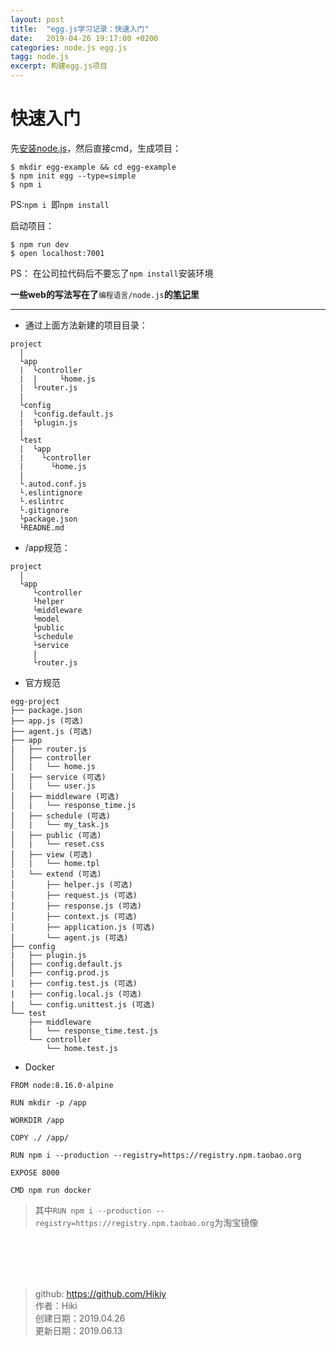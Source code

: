 ```yaml
---
layout: post
title:  "egg.js学习记录：快速入门"
date:   2019-04-26 19:17:00 +0200
categories: node.js egg.js
tagg: node.js
excerpt: 构建egg.js项目
---
```


# 快速入门
先[安装node.js](https://nodejs.org)，然后直接cmd，生成项目：
```
$ mkdir egg-example && cd egg-example
$ npm init egg --type=simple
$ npm i
```
PS:`npm i `即`npm install`

启动项目：
```
$ npm run dev
$ open localhost:7001
```
PS： 在公司拉代码后不要忘了`npm install`安装环境

**一些web的写法写在了**`编程语言/node.js`**的[笔记](https://github.com/Hikiy/Notes/tree/master/%E7%BC%96%E7%A8%8B%E8%AF%AD%E8%A8%80/Node.js)里**

----
- 通过上面方法新建的项目目录：

```
project
  |
  └app
  |  └controller
  |  |     └home.js
  |  └router.js
  |
  └config
  |  └config.default.js
  |  └plugin.js
  |
  └test
  |  └app
  |    └controller
  |      └home.js
  |
  └.autod.conf.js
  └.eslintignore
  └.eslintrc
  └.gitignore
  └package.json
  └READNE.md
```

- /app规范：

```
project
  |
  └app
     └controller
     └helper
     └middleware
     └model
     └public
     └schedule
     └service
     |
     └router.js

```
- 官方规范

```
egg-project
├── package.json
├── app.js (可选)
├── agent.js (可选)
├── app
|   ├── router.js
│   ├── controller
│   |   └── home.js
│   ├── service (可选)
│   |   └── user.js
│   ├── middleware (可选)
│   |   └── response_time.js
│   ├── schedule (可选)
│   |   └── my_task.js
│   ├── public (可选)
│   |   └── reset.css
│   ├── view (可选)
│   |   └── home.tpl
│   └── extend (可选)
│       ├── helper.js (可选)
│       ├── request.js (可选)
│       ├── response.js (可选)
│       ├── context.js (可选)
│       ├── application.js (可选)
│       └── agent.js (可选)
├── config
|   ├── plugin.js
|   ├── config.default.js
│   ├── config.prod.js
|   ├── config.test.js (可选)
|   ├── config.local.js (可选)
|   └── config.unittest.js (可选)
└── test
    ├── middleware
    |   └── response_time.test.js
    └── controller
        └── home.test.js
```

- Docker

```
FROM node:8.16.0-alpine

RUN mkdir -p /app

WORKDIR /app

COPY ./ /app/

RUN npm i --production --registry=https://registry.npm.taobao.org

EXPOSE 8000

CMD npm run docker
```
> 其中`RUN npm i --production --registry=https://registry.npm.taobao.org`为淘宝镜像

<br /><br /><br /><br />
> github: https://github.com/Hikiy  
> 作者：Hiki  
> 创建日期：2019.04.26  
> 更新日期：2019.06.13
